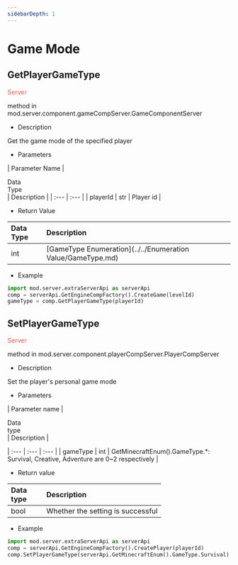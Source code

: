 ```yaml
--- 
sidebarDepth: 1 
--- 
```

# Game Mode 

## GetPlayerGameType 

<span style="display:inline;color:#ff5555">Server</span> 

method in mod.server.component.gameCompServer.GameComponentServer 

- Description 

Get the game mode of the specified player 

- Parameters 

| Parameter Name | <div style="width: 4em">Data Type</div> | Description | 
| :--- | :--- | 
| playerId | str | Player id | 

- Return Value 

| <div style="width: 4em">Data Type</div> | Description | 
| :--- | :--- | 
| int | [GameType Enumeration](../../Enumeration Value/GameType.md) | 

- Example 

```python 
import mod.server.extraServerApi as serverApi 
comp = serverApi.GetEngineCompFactory().CreateGame(levelId) 
gameType = comp.GetPlayerGameType(playerId) 
``` 

## SetPlayerGameType 

<span style="display:inline;color:#ff5555">Server</span> 

method in mod.server.component.playerCompServer.PlayerCompServer 

- Description 

Set the player's personal game mode 

- Parameters 

| Parameter name | <div style="width: 4em">Data type</div> | Description |

| :--- | :--- | :--- | 
| gameType | int | GetMinecraftEnum().GameType.*: Survival, Creative, Adventure are 0~2 respectively | 

- Return value 

| <div style="width: 4em">Data type</div> | Description | 
| :--- | :--- | 
| bool | Whether the setting is successful | 

- Example 

```python 
import mod.server.extraServerApi as serverApi 
comp = serverApi.GetEngineCompFactory().CreatePlayer(playerId) 
comp.SetPlayerGameType(serverApi.GetMinecraftEnum().GameType.Survival) 
``` 

